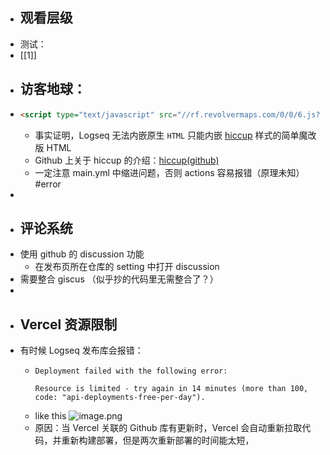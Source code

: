 - ## 观看层级
- 测试：
- [[1]]
- ## 访客地球：
- ```html
  <script type="text/javascript" src="//rf.revolvermaps.com/0/0/6.js?i=5wmg8mtp9cw&amp;m=7&amp;c=e63100&amp;cr1=ffffff&amp;f=arial&amp;l=0&amp;bv=90&amp;lx=-420&amp;ly=420&amp;hi=20&amp;he=7&amp;hc=a8ddff&amp;rs=80" async="async"></script>
  ```
	- 事实证明，Logseq 无法内嵌原生 `HTML` 只能内嵌 [hiccup](https://docs.logseq.com/#/page/hiccup) 样式的简单魔改版 HTML
	- Github 上关于 hiccup 的介绍：[hiccup(github)](https://github.com/weavejester/hiccup/wiki/Syntax)
	- 一定注意 main.yml 中缩进问题，否则 actions 容易报错（原理未知）#error
-
- ## 评论系统
- 使用 github 的 discussion 功能
	- 在发布页所在仓库的 setting 中打开 discussion
- 需要整合 giscus （似乎抄的代码里无需整合了？）
-
- ## Vercel 资源限制
- 有时候 Logseq 发布库会报错：
	- ```github
	  Deployment failed with the following error:
	  
	  Resource is limited - try again in 14 minutes (more than 100, code: "api-deployments-free-per-day").
	  ```
	- like this ![image.png](../assets/image_1660634389379_0.png)
	- 原因：当 Vercel 关联的 Github 库有更新时，Vercel 会自动重新拉取代码，并重新构建部署，但是两次重新部署的时间能太短，